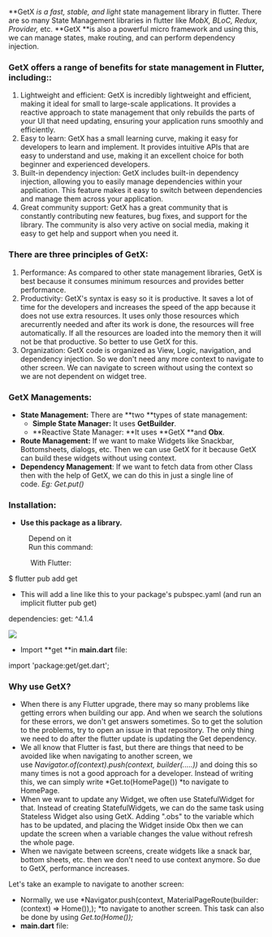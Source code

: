 **GetX **is a* fast, stable, and light* state management library in flutter. There are so many State Management libraries in flutter like *MobX, BLoC, Redux, Provider,* etc. **GetX **is also a powerful micro framework and using this, we can manage states, make routing, and can perform dependency injection.

### GetX offers a range of benefits for state management in Flutter, including::

1.  Lightweight and efficient: GetX is incredibly lightweight and efficient, making it ideal for small to large-scale applications. It provides a reactive approach to state management that only rebuilds the parts of your UI that need updating, ensuring your application runs smoothly and efficiently.
2.  Easy to learn: GetX has a small learning curve, making it easy for developers to learn and implement. It provides intuitive APIs that are easy to understand and use, making it an excellent choice for both beginner and experienced developers.
3.  Built-in dependency injection: GetX includes built-in dependency injection, allowing you to easily manage dependencies within your application. This feature makes it easy to switch between dependencies and manage them across your application.
4.  Great community support: GetX has a great community that is constantly contributing new features, bug fixes, and support for the library. The community is also very active on social media, making it easy to get help and support when you need it.

### There are three principles of GetX:

1.  Performance: As compared to other state management libraries, GetX is best because it consumes minimum resources and provides better performance.
2.  Productivity: GetX's syntax is easy so it is productive. It saves a lot of time for the developers and increases the speed of the app because it does not use extra resources. It uses only those resources which arecurrently needed and after its work is done, the resources will free automatically. If all the resources are loaded into the memory then it will not be that productive. So better to use GetX for this.
3.  Organization: GetX code is organized as View, Logic, navigation, and dependency injection. So we don't need any more context to navigate to other screen. We can navigate to screen without using the context so we are not dependent on widget tree.

### **GetX Managements:**

-   **State Management:** There are **two **types of state management:
    -   **Simple State Manager:** It uses **GetBuilder**.
    -   **Reactive State Manager: **It uses **GetX **and **Obx**.
-   **Route Management:** If we want to make Widgets like Snackbar, Bottomsheets, dialogs, etc. Then we can use GetX for it because GetX can build these widgets without using context.
-   **Dependency Management**: If we want to fetch data from other Class then with the help of GetX, we can do this in just a single line of code. *Eg: Get.put()*

### **Installation:**

-   **Use this package as a library.**

          Depend on it\
          Run this command:

           With Flutter:

 $ flutter pub add get

-   This will add a line like this to your package's pubspec.yaml (and run an implicit flutter pub get)

dependencies:
    get: ^4.1.4

![](https://media.geeksforgeeks.org/wp-content/uploads/20221227132912/pubspec-file.png)

-   Import **get **in **main.dart** file:

import 'package:get/get.dart';

### **Why use GetX?**

-   When there is any Flutter upgrade, there may so many problems like getting errors when building our app. And when we search the solutions for these errors, we don't get answers sometimes. So to get the solution to the problems, try to open an issue in that repository. The only thing we need to do after the flutter update is updating the Get dependency.
-   We all know that Flutter is fast, but there are things that need to be avoided like when navigating to another screen, we use *Navigator.of(context).push(context, builder(.....))* and doing this so many times is not a good approach for a developer. Instead of writing this, we can simply write *Get.to(HomePage()) *to navigate to HomePage.
-   When we want to update any Widget, we often use StatefulWidget for that. Instead of creating StatefulWidgets, we can do the same task using Stateless Widget also using GetX. Adding ".obs" to the variable which has to be updated, and placing the Widget inside Obx then we can update the screen when a variable changes the value without refresh the whole page.
-   When we navigate between screens, create widgets like a snack bar, bottom sheets, etc. then we don't need to use context anymore. So due to GetX, performance increases.

Let's take an example to navigate to another screen:

-   Normally, we use *Navigator.push(context, MaterialPageRoute(builder: (context) => Home()),); *to navigate to another screen. This task can also be done by using *Get.to(Home());*
-   **main.dart** file:

